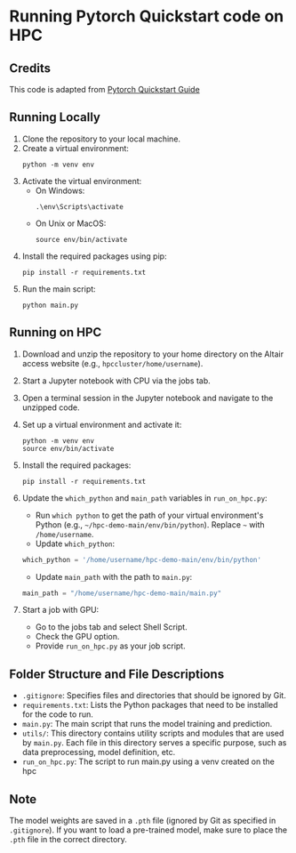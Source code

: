 # Running Pytorch Quickstart code on HPC

## Credits
This code is adapted from [Pytorch Quickstart Guide](https://pytorch.org/tutorials/beginner/basics/quickstart_tutorial.html)

## Running Locally

1. Clone the repository to your local machine.
2. Create a virtual environment:
   ```
   python -m venv env
   ```
3. Activate the virtual environment:
   - On Windows:
     ```
     .\env\Scripts\activate
     ```
   - On Unix or MacOS:
     ```
     source env/bin/activate
     ```
4. Install the required packages using pip:
   ```
   pip install -r requirements.txt
   ```
5. Run the main script:
   ```
   python main.py
   ```

## Running on HPC

1. Download and unzip the repository to your home directory on the Altair access website (e.g., `hpccluster/home/username`).

2. Start a Jupyter notebook with CPU via the jobs tab.

3. Open a terminal session in the Jupyter notebook and navigate to the unzipped code.

4. Set up a virtual environment and activate it:
   ```
   python -m venv env
   source env/bin/activate
   ```

5. Install the required packages:
   ```
   pip install -r requirements.txt
   ```

6. Update the `which_python` and `main_path` variables in `run_on_hpc.py`:
   - Run `which python` to get the path of your virtual environment's Python (e.g., `~/hpc-demo-main/env/bin/python`). Replace `~` with `/home/username`.
   - Update `which_python`:
   ```python
   which_python = '/home/username/hpc-demo-main/env/bin/python'
   ```
   - Update `main_path` with the path to `main.py`:
   ```python
   main_path = "/home/username/hpc-demo-main/main.py"
   ```

7. Start a job with GPU:
   - Go to the jobs tab and select Shell Script.
   - Check the GPU option.
   - Provide `run_on_hpc.py` as your job script.

    
## Folder Structure and File Descriptions

- `.gitignore`: Specifies files and directories that should be ignored by Git.
- `requirements.txt`: Lists the Python packages that need to be installed for the code to run.
- `main.py`: The main script that runs the model training and prediction.
- `utils/`: This directory contains utility scripts and modules that are used by `main.py`. Each file in this directory serves a specific purpose, such as data preprocessing, model definition, etc.
- `run_on_hpc.py`: The script to run main.py using a venv created on the hpc
## Note

The model weights are saved in a `.pth` file (ignored by Git as specified in `.gitignore`). If you want to load a pre-trained model, make sure to place the `.pth` file in the correct directory.
